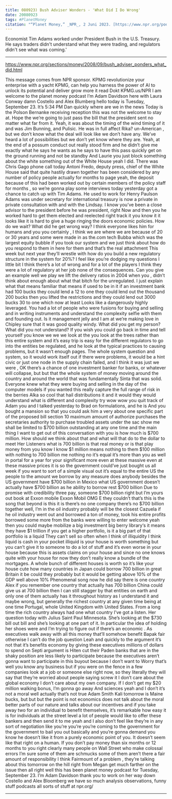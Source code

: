 ```yaml
---
title: 080923) Bush Adviser Wonders - 'What Did I Do Wrong'
date: 20080923
tags: #PlanetMoney
citation: "“Planet Money,” _NPR_, 2 Juni 2023. [https://www.npr.org/podcasts/510289/planet-money](https://www.npr.org/podcasts/510289/planet-money) (diakses 4 Juni 2023)."
---
```


Economist Tim Adams worked under President Bush in the U.S. Treasury. He says traders didn't understand what they were trading, and regulators didn't see what was coming.'

----

https://www.npr.org/sections/money/2008/09/bush_adviser_ponders_what_did.html

This message comes from NPR sponsor. KPMG revolutionize your enterprise with a yacht KPMG, can help you harness the power of AI to unlock its potential and deliver grow more it read Dokt KPMG.us/NPR I am welcome to the planet money podcast I’m Adam Davidson here with Laura Conway damn Costello and Alex Blumberg hello today is Tuesday, September 23. It’s 5:34 PM Dan quickly where are we in the news Today is the Polson Bernanke receiving reception this was not the welcome to stay at. Hope the we’re going to just pass the bill that the president sent no matter what far from it. Yeah, it was about the timing of the wind timing of it and was Jim Bunning, and Pulisic. He was in full affect Rika? un-American , but we don’t know what the deal will look like we don’t have any. We’ve heard a lot of possibilities but we don’t yet know where they are. Yeah, at the end of a possum conduct out really stood firm and he didn’t give me exactly what he says he wants as he says to have this pass quickly get on the ground running and not be standby  And Laurie you just block something about the white something out of the White House yeah I did. There was Chris Gago phone call today Antoni Fredo, deputy press, chief of the White House said that quite hastily drawn together has been considered by any number of policy people actually for months to page yeah, the deposit because of this had been worked out by certain members of the policy staff for months , so we’re gonna play some interviews today yesterday got a chance to catch up with Tim Adams. He used to work for Henry Paulson Adams was under secretary for international treasury is now a private in private consultation with and with the Lindsay. I know you’ve been a close advisor to the president before he was president, right  Now and then you he worked hard to get them elected and reelected right track it you know it it looks like it is hard to give a huge ringing the doors economic policies. How do we wait? What did he get wrong way? I think everyone likes him for humans and you you certainly , I think we are where we are because of 20 or 30 years and some were made in as the.com tech Bubba which was the largest equity bubble if you took our system and we just think about how do you respond to them in here for them and that’s the real attachment  This week but next year they’ll wrestle with how do you build a new regulatory structure in the system for 20%? I feel like you’re dodging my questions I little bit I think there’s a lot of wrong and for a lot of the players I think they were a lot of regulatory at her job none of the consequences. Can you give an example well we play we lift the delivery ratios in 2004 when you , didn’t think about enough about what that bitch for the unregulated. I just explain what that means familiar that means if used to be in it if an investment bank had 100 bucks they could lend a 12 to one they could lend out the thousand 200 bucks then you lifted the restrictions and they could lend out 3000 bucks 30 to one which now at least  Looks like a dangerously highly leveraged. You had a lot of people who were fusions for buying and selling and in writing instruments and understand the complexity selfie with them and founding out. Is it management jelly and I am at we’re making love in Chipley sure that it was good quality windy. What did you get my person? What did you not understand? If you wish you could go back in time and tell yourself you know we we we look at the you look at the trees rather than this entire system and it’s easy trip  is easy for the different regulators to go into the entities be regulated, and he look at the typical practices to causing problems, but it wasn’t enough pages. The whole system question and system, so it would work itself out if there were problems, it would be a hint civic or just one node in the supply chain failed, and I think it was just we were , OK there’s a chance of one investment banker for banks, or whatever will collapse, but but that the whole system of money moving around the country and around the world that was fundamentally Sinta that was solid. Everyone knew what they were buying and selling in the day of the computer models  if you wanted this really capture the full range of risk in the berries Alka so cool that hail distributions it and it would they would understand what is different and complexity try wow wow you quit track of Adam you and I talked yesterday to Brad on formulations, and he is  And you bought a mansion so that you could ask him a very about one specific part of the proposed bill section 10 maximum amount of authorize purchases the secretaries authority to purchase troubled assets under the sac show me shall be limited to $700 billion outstanding at any one time and the main thing I want to get out of this conversation with you is how much is $700 million. How should we think about that and what will that do to the dollar to meet Her  Listeners what is 700 billion is that real money or is that play money from you know I know $1 million means nothing to them $100 million with nothing to 700 billion me nothing no it’s equal it’s more than you as well in portal for a year for your significant more even at these massive even at these massive prices it is so the government could’ve just bought us all week  if you want to sort of a simple visual out it’s equal to the entire US the people to the amount we borrow by any measure does anybody besides the US government have $700 billion in Mexico what US government doesn’t actually have $700 billion as he ability to borrow rest $700 billion  Due to promise with credibility three pay, someone $700 billion right but I’m yours out book at Exxon mobile Exxon Mobil OMG E they couldn’t that’s this is the song that beyond is this it is there’s no one company there’s no $700 billion together well, I’m in the oil industry probably will be the closest Cazuela  if he oil industry went out and borrowed a ton of money, took his entire profits borrowed some more from the banks were willing to enter welcome yeah then you could maybe mobilize a big investment big berry library‘s it means they have $1 trillion if you get a higher portfolio, is it a big part of that portfolio is a liquid  They can’t sell so often when I think of illiquidity I think liquid is cash in your pocket illiquid is your house is worth something but you can’t give it to someone to do a lot of stuff and it’s even worse in your house because this is assets claims on your house and since no one knows quite with your house for now they don’t really know a bundle of the mortgages. A whole bunch of different houses is worth so it’s like your house cute how many countries in Japan could borrow 700 billion in great Britain it be could they probably but it would be getting above 10% of the GDP well above 10%  Phenomenal song now he did say there is one country Alex if you remember one country that actually has 700 billion China could give us at 700 billion then I can still stagger by that entities on earth and only one of them actually has it throughout history as I understand it and maybe wrong, but generally the richest country at any given time being at one time Portugal, whole United Kingdom with United States. From a long time the rich country always had one what country  I’ve got a listen. Her question today with Julius Saint Paul Minnesota. She’s looking at the $730 bill out bill and she’s looking at one part of it. In particular the idea of holding her shoes were and I’m trying to figure out if there’s an economic . As executives walk away with all this money that’ll somehow benefit Bapak fair otherwise I can’t do the job question Leah and quickly to the argument it’s not that it’s benefits economy by giving these executives millions of dollars to spend on Septi argument is Hiten cut their Paden banks that are in the shaky position are less likely to participate because the executives aren’t gonna want to participate in this buyout because I don’t want to  Worry that’s well you know any business but if you were on the fence in a few companies look at a job or someone else right now, so they literally they will say that they’re worried about people saying screw it I don’t care about the global economy I don’t care about my own company. If I don’t get my $20 million walking bonus, I’m gonna go away  And sciences yeah and I don’t it’s not a moral well actually that’s not true Adam Smith Kali tomorrow is Maine bucks, but but but the point is not economics does not talk about the moral better parts of our nature and talks about our incentives and if you take away two for an individual to benefit themselves, it’s remarkable how easy it is for individuals  at the street level a lot of people would like to offer these bankers and then send it to me yeah and I also don’t feel like they’re in any sort of negotiation like you’re you’re you’re coming to the government for the government to bail you out basically and you’re gonna demand you know  he doesn’t like it from a purely economic point of you. It doesn’t seem like that right on a human. If you don’t pay money than six months or 12 months to you right clearly many people on Wall Street who make colossal errors I’m sure some of them are schmucks some of them aren’t there a fair amount of responsibility I think Fairmount of a problem , they’re talking about this tomorrow on the hill right from Megan get much farther on the issue then all right well this has been planet money podcast for Tuesday, September 23. I’m Adam Davidson thank you to work on her way down Costello and Alex Bloomberg we have so much analysis observations, funny stuff podcasts all sorts of stuff at npr.org/

----
